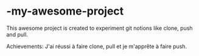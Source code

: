 # -my-awesome-project

This awesome project is created to experiment git notions like clone, push and pull.

Achievements:
J'ai réussi à faire clone, pull et je m'apprête à faire push.